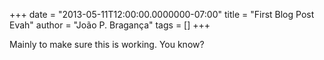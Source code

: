 +++
date = "2013-05-11T12:00:00.0000000-07:00"
title = "First Blog Post Evah"
author = "João P. Bragança"
tags = []
+++

Mainly to make sure this is working. You know?

